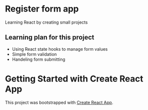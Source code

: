 # Register form app

Learning React by creating small projects

## Learning plan for this project

- Using React state hooks to manage form values
- Simple form validation
- Handeling form submitting

# Getting Started with Create React App

This project was bootstrapped with [Create React App](https://github.com/facebook/create-react-app).
